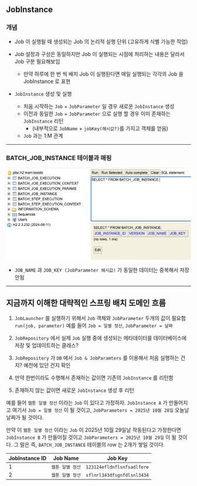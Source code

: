 ## JobInstance

### 개념

- Job 이 실행될 때 생성되는 Job 의 논리적 실행 단위 (고유하게 식별 가능한 작업)
- Job 설정과 구성은 동일하지만 Job 이 실행되는 시점에 처리하는 내용은 달라서 Job 구분 필요해보임
  - 만약 하루에 한 번 씩 배치 Job 이 실행된다면 매일 실행되는 각각의 Job 을 JobInstance 로 표현

- `JobInstance` 생성 및 실행
  - 처음 시작하는 `Job` + `JobParameter` 일 경우 새로운 `JobInstance` 생성
  - 이전과 동일한 `Job` + `JobParameter` 으로 실행 할 경우 이미 존재하는 `JobInstance` 리턴
    - (내부적으로 `JobName` + `jobKey(해시값?)`를 가지고 객체를 얻음)
  - `Job` 과는 1:M 관계

---

### BATCH_JOB_INSTANCE 테이블과 매핑

![img.png](img.png)
- `JOB_NAME` 과 `JOB_KEY (JobParameter 해시값)` 가 동일한 데이터는 중복해서 저장안됨

---

## 지금까지 이해한 대략적인 스프링 배치 도메인 흐름

1. `JobLauncher` 를 실행하기 위해서 `Job` 객체와 `JobParameter` 두개의 값이 필요함
`run(job, parameter)` 예를 들어 `Job = 일별 정산`, `JobParameter = 날짜`

2. `JobRepository` 에서 실제 `Job` 실행 중에 생성되는 메타데이터를 데이터베이스에 저장 및 업데이트하는 클래스?
3. `JobRepository` 가 `DB` 에서 `Job & JobParamters` 를 이용해서 처음 실행하는 건지? 예전에 있던 건지 확인
4. 만약 한번이라도 수행해서 존재하는 값이면 기존의 `JobInstance` 를 리턴함
5. 존재하지 않는 값이면 새로운 `JobInstance` 생성 후 리턴


예를 들어 `웹툰 일별 정산` 이라는 `Job` 이 있다고 가정하자.
`JobInstance A` 가 만들어지고 여기서 `Job = 일별 정산` 이 될 것이고, 
`JobParameters = 2025년 10월 28일` 오늘날 날짜가 될 것이다.

만약 이 `웹툰 일별 정산` 이라는 `Job` 이  2025년 10월 29일날 작동된다고 가정한다면
`JobInstance B` 가 만들어질 것이고 `JobParameters = 2025년 10월 29일` 이 될 것이다.
그 말은 즉, `BATCH_JOB_INSTANCE` 테이블의 row 는 2개가 쌓일 것이다.



| JobInstance ID | Job Name      | Job Key                       |  
|----------------|---------------|-------------------------------|
| 1              | `웹툰 일별 정산`| `123124efldnflsnfsadlfere`    |
| 2              | `웹툰 일별 정산` | `sflnrl343dfsgnfdlsnl3434`    |

